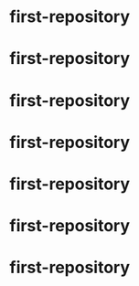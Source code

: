 # first-repository
# first-repository
# first-repository
# first-repository
# first-repository
# first-repository
# first-repository
